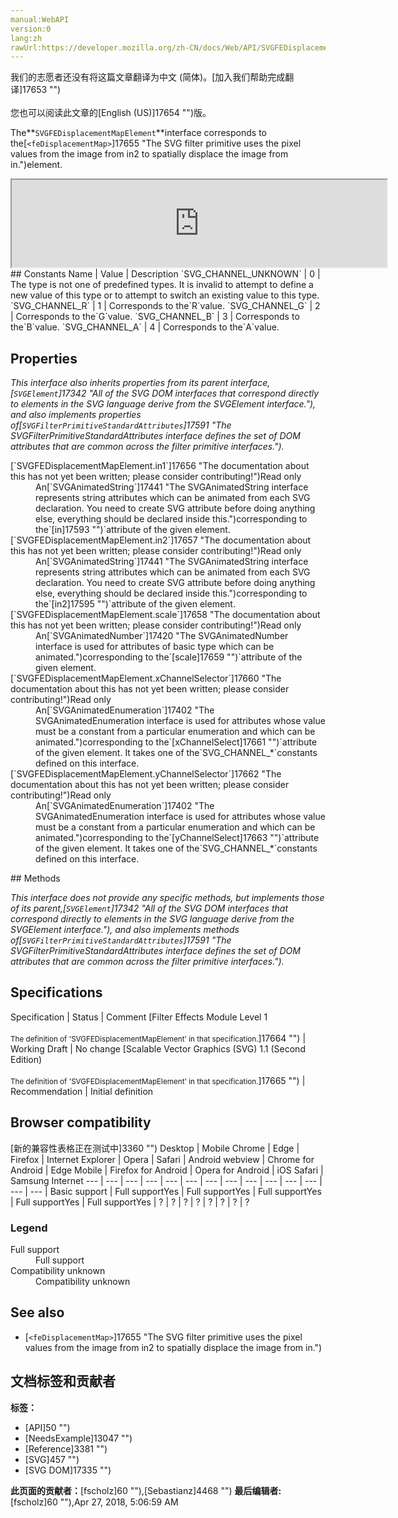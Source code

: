 ```yaml
---
manual:WebAPI
version:0
lang:zh
rawUrl:https://developer.mozilla.org/zh-CN/docs/Web/API/SVGFEDisplacementMapElement
---
```




<bdi>我们的志愿者还没有将这篇文章翻译为<bdi>中文 (简体)</bdi>。[加入我们帮助完成翻译]17653 "")<br></br>您也可以阅读此文章的[English (US)]17654 "")版。</bdi>






The**`SVGFEDisplacementMapElement`**interface corresponds to the[`<feDisplacementMap>`]17655 "The <feDisplacementMap> SVG filter primitive uses the pixel values from the image from in2 to spatially displace the image from in.")element.

<iframe src='https://mdn.mozillademos.org/en-US/docs/Web/API/SVGFEDisplacementMapElement$samples/inheritance_diagram?revision=1377352' width='600' height='140'></iframe>
## Constants<a name="Constants"></a>
Name | Value | Description 
`SVG_CHANNEL_UNKNOWN` | 0 | The type is not one of predefined types. It is invalid to attempt to define a new value of this type or to attempt to switch an existing value to this type. 
`SVG_CHANNEL_R` | 1 | Corresponds to the`R`value. 
`SVG_CHANNEL_G` | 2 | Corresponds to the`G`value. 
`SVG_CHANNEL_B` | 3 | Corresponds to the`B`value. 
`SVG_CHANNEL_A` | 4 | Corresponds to the`A`value. 


## Properties<a name="Properties"></a>


<em>This interface also inherits properties from its parent interface,[`SVGElement`]17342 "All of the SVG DOM interfaces that correspond directly to elements in the SVG language derive from the SVGElement interface."), and also implements properties of[`SVGFilterPrimitiveStandardAttributes`]17591 "The SVGFilterPrimitiveStandardAttributes interface defines the set of DOM attributes that are common across the filter primitive interfaces.").</em>

<dl><dt>[`SVGFEDisplacementMapElement.in1`]17656 "The documentation about this has not yet been written; please consider contributing!")Read only</dt><dd>An[`SVGAnimatedString`]17441 "The SVGAnimatedString interface represents string attributes which can be animated from each SVG declaration. You need to create SVG attribute before doing anything else, everything should be declared inside this.")corresponding to the`[in]17593 "")`attribute of the given element.</dd><dt>[`SVGFEDisplacementMapElement.in2`]17657 "The documentation about this has not yet been written; please consider contributing!")Read only</dt><dd>An[`SVGAnimatedString`]17441 "The SVGAnimatedString interface represents string attributes which can be animated from each SVG declaration. You need to create SVG attribute before doing anything else, everything should be declared inside this.")corresponding to the`[in2]17595 "")`attribute of the given element.</dd><dt>[`SVGFEDisplacementMapElement.scale`]17658 "The documentation about this has not yet been written; please consider contributing!")Read only</dt><dd>An[`SVGAnimatedNumber`]17420 "The SVGAnimatedNumber interface is used for attributes of basic type <Number> which can be animated.")corresponding to the`[scale]17659 "")`attribute of the given element.</dd><dt>[`SVGFEDisplacementMapElement.xChannelSelector`]17660 "The documentation about this has not yet been written; please consider contributing!")Read only</dt><dd>An[`SVGAnimatedEnumeration`]17402 "The SVGAnimatedEnumeration interface is used for attributes whose value must be a constant from a particular enumeration and which can be animated.")corresponding to the`[xChannelSelect]17661 "")`attribute of the given element. It takes one of the`SVG_CHANNEL_*`constants defined on this interface.</dd><dt>[`SVGFEDisplacementMapElement.yChannelSelector`]17662 "The documentation about this has not yet been written; please consider contributing!")Read only</dt><dd>An[`SVGAnimatedEnumeration`]17402 "The SVGAnimatedEnumeration interface is used for attributes whose value must be a constant from a particular enumeration and which can be animated.")corresponding to the`[yChannelSelect]17663 "")`attribute of the given element. It takes one of the`SVG_CHANNEL_*`constants defined on this interface.</dd></dl>
## Methods<a name="Methods"></a>


<em>This interface does not provide any specific methods, but implements those of its parent,[`SVGElement`]17342 "All of the SVG DOM interfaces that correspond directly to elements in the SVG language derive from the SVGElement interface."), and also implements methods of[`SVGFilterPrimitiveStandardAttributes`]17591 "The SVGFilterPrimitiveStandardAttributes interface defines the set of DOM attributes that are common across the filter primitive interfaces.").</em>


## Specifications<a name="Specifications"></a>
Specification | Status | Comment 
[Filter Effects Module Level 1<br></br><small>The definition of &#39;SVGFEDisplacementMapElement&#39; in that specification.</small>]17664 "") | Working Draft | No change 
[Scalable Vector Graphics (SVG) 1.1 (Second Edition)<br></br><small>The definition of &#39;SVGFEDisplacementMapElement&#39; in that specification.</small>]17665 "") | Recommendation | Initial definition 


## Browser compatibility<a name="Browser_compatibility"></a>
[新的兼容性表格正在测试中<i></i>]3360 "")
<abbr>Desktop<i></i></abbr> | <abbr>Mobile<i></i></abbr> 
<abbr>Chrome<i></i></abbr> | <abbr>Edge<i></i></abbr> | <abbr>Firefox<i></i></abbr> | <abbr>Internet Explorer<i></i></abbr> | <abbr>Opera<i></i></abbr> | <abbr>Safari<i></i></abbr> | <abbr>Android webview<i></i></abbr> | <abbr>Chrome for Android<i></i></abbr> | <abbr>Edge Mobile<i></i></abbr> | <abbr>Firefox for Android<i></i></abbr> | <abbr>Opera for Android<i></i></abbr> | <abbr>iOS Safari<i></i></abbr> | <abbr>Samsung Internet<i></i></abbr> 
 ---  |  ---  |  ---  |  ---  |  ---  |  ---  |  ---  |  ---  |  ---  |  ---  |  ---  |  ---  |  ---  |  ---  | 
Basic support | <abbr>Full support</abbr>Yes | <abbr>Full support</abbr>Yes | <abbr>Full support</abbr>Yes | <abbr>Full support</abbr>Yes | <abbr>Full support</abbr>Yes | <abbr>?</abbr> | <abbr>?</abbr> | <abbr>?</abbr> | <abbr>?</abbr> | <abbr>?</abbr> | <abbr>?</abbr> | <abbr>?</abbr> | <abbr>?</abbr> 


### Legend<a name="Legend"></a>
<dl><dt><abbr>Full support</abbr></dt><dd>Full support</dd><dt><abbr>Compatibility unknown</abbr></dt><dd>Compatibility unknown</dd></dl>

## See also<a name="See_also"></a>

* [`<feDisplacementMap>`]17655 "The <feDisplacementMap> SVG filter primitive uses the pixel values from the image from in2 to spatially displace the image from in.")



## 文档标签和贡献者
**标签：**
* [API]50 "")
* [NeedsExample]13047 "")
* [Reference]3381 "")
* [SVG]457 "")
* [SVG DOM]17335 "")

**此页面的贡献者：**[fscholz]60 ""),[Sebastianz]4468 "")
**最后编辑者:**[fscholz]60 ""),<time>Apr 27, 2018, 5:06:59 AM</time>


